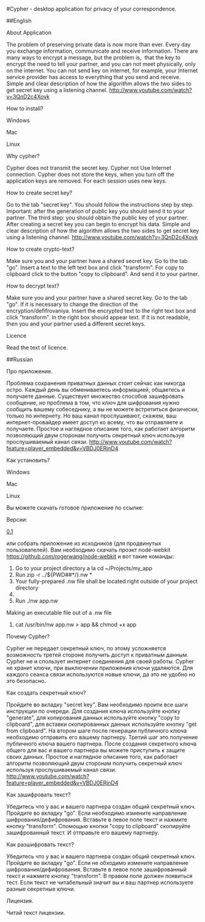 #Cypher - desktop application for privacy of your correspondence.

##English

About Application

The problem of preserving private data is now more than ever.
Every day you exchange information, communicate and receive information.
There are many ways to encrypt a message, but the problem is, 
that the key to encrypt the need to tell your partner,
and you can not meet physically, only on the internet.
You can not send key on internet, for example,
your Internet service provider has access to everything that you send and receive.
Simple and clear description of how the algorithm allows
the two sides to get secret key using a listening channel.
http://www.youtube.com/watch?v=3QnD2c4Xovk

How to install?

Windows


Mac


Linux

Why cypher?

Cypher does not transmit the secret key. Cypher not Use Internet connection.
Cypher does not store the keys, when you turn off the application keys are removed. For each session
uses new keys.

How to create secret key?

Go to the tab "secret key". You should follow the instructions step by step. Important:
after the generation of public key you should send it to your partner. The third step:
you should obtain the public key of your partner. After creating a secret key you can
begin to encrypt his data. Simple and clear description of how
the algorithm allows the two sides to get secret key using a listening channel.
http://www.youtube.com/watch?v=3QnD2c4Xovk

How to create crypto-text?

Make sure you and your partner have a shared secret key. Go to the tab "go".
Insert a text to the left text box and click "transform".
For copy to clipboard click to the button "copy to clipboard". And send it to your partner.

How to decrypt text?

Make sure you and your partner have a shared secret key.
Go to the tab "go". If it is necessary to change the direction
of the encryption/defifrovaniya. Insert the encrypted text
to the right text box and click "transform". In the right box should appear text.
If  it is not readable, then you and your partner used a different secret keys.

Licence

Read the text of licence.

##Russian

Про приложение.

Проблема сохранения приватных данных стоит сейчас как никогда остро.
Каждый день вы обмениваетесь информацией, общаетесь и получаете данные.
Существует множество способов зашифровать сообщение, но проблема в том,
что ключ для шифрования нужно сообщить вашему собеседнику, а вы не можете
встретиться физически, только по интернету. Но ваш канал прослушивают,
скажем, ваш интернет-провайдер имеет доступ ко всему, что вы отправляете и получаете.
Простое и наглядное описание того, как работает алгоритм позволяющий двум сторонам получить
секретный ключ используя прослушиваемый канал связи.
http://www.youtube.com/watch?feature=player_embedded&v=VBDJ0ERjnD4

Как установить?

Windows


Mac


Linux

Вы можете скачать готовое приложение по ссылке:

Версии:

[0.1](https://www.dropbox.com/s/38l179bvy55663j/cypher)

или собрать приложение из исходников (для продвинутых пользователей). Вам необходимо скачать
проэкт node-webkit https://github.com/rogerwang/node-webkit
и вот такие команды:

1. Go to your project directory a la cd ~/Projects/my_app
2. Run zip -r ../${PWD##*/}.nw *
3. Your fully-prepared .nw file shall be located right outside of your project directory
4.
5. Run ./nw app.nw

Making an executable file out of a .nw file

1. cat /usr/bin/nw app.nw > app && chmod +x app




Почему Cypher?

Cypher не передает секретный ключ, по этому усложняется возможность третей стороне получить
доступ к приватным данным. Cypher не и спользует интернет соединения для своей работы.
Cypher не хранит ключи, при выключении приложения ключи удаляются. Для каждого сеанса связи
используются новые ключи, да это не удобно но это безопасно.

Как создать секретный ключ?

Пройдите во вкладку "secret key". Вам необходимо проити все шаги инструкции по очереди. Для создания
ключа используйте кнопку "generate", для копирования данных используйте кнопку "copy to clipboard",
для вставки скопированных данных используйте кнопку "get from clipboard". На втором шаге после генерации
публичного ключа необходимо отправить его вашему партнеру. Третий шаг это получение публичного ключа вашего партнера.
После создания секретного ключа общего для вас и вашего партнера вы можете приступить к защите
своих данных. Простое и наглядное описание того, как работает алгоритм позволяющий двум сторонам получить
секретный ключ используя прослушиваемый канал связи.
http://www.youtube.com/watch?feature=player_embedded&v=VBDJ0ERjnD4

Как зашифровать текст?

Убедитесь что у вас и вашего партнера создан общий секретный ключ. Пройдите во вкладку "go".
Если необходимо измените направление шифрования/дефифрования. Вставьте в левое поле текст и
нажмите кнопку "transform". Спомощью кнопки "copy to clipboard" скопируйте зашифрованный текст.
И отправьте его вашему партнеру.

Как разшифровать текст?

Убедитесь что у вас и вашего партнера создан общий секретный ключ. Пройдите во вкладку "go".
Если не обходимо измените направление шифрования/дефифрования. Вставьте в левое поле зашифрованный
текст и нажмите кнопку "transform". В правом поле должен появиться тест. Если текст не
читабельный значит вы и ваш партнер используете разные секретные ключи.

Лицензия.

Читай текст лицензии.


